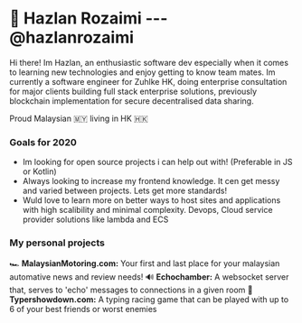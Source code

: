 # 🦊 Hazlan Rozaimi --- @hazlanrozaimi

Hi there! Im Hazlan, an enthusiastic software dev especially when it comes to learning new technologies and enjoy getting to know team mates. Im currently a software engineer for Zuhlke HK, doing enterprise consultation for major clients building full stack enterprise solutions, previously blockchain implementation for secure decentralised data sharing.

Proud Malaysian 🇲🇾 living in HK 🇭🇰

### Goals for 2020
- Im looking for open source projects i can help out with! (Preferable in JS or Kotlin)
- Always looking to increase my frontend knowledge. It cen get messy and varied between projects. Lets get more standards!
- Wuld love to learn more on better ways to host sites and applications with high scalibility and minimal complexity. Devops, Cloud service provider solutions like lambda and ECS

### My personal projects
 🏎 **MalaysianMotoring.com:** Your first and last place for your malaysian automative news and review needs!
 🔊 **Echochamber:** A websocket server that, serves to 'echo' messages to connections in a given room
 🏁 **Typershowdown.com:** A typing racing game that can be played with up to 6 of your best friends or worst enemies

<!--
**dividezero/dividezero** is a ✨ _special_ ✨ repository because its `README.md` (this file) appears on your GitHub profile.

Here are some ideas to get you started:

- 🔭 I’m currently working on ...
- 🌱 I’m currently learning ...
- 👯 I’m looking to collaborate on ...
- 🤔 I’m looking for help with ...
- 💬 Ask me about ...
- 📫 How to reach me: ...
- 😄 Pronouns: ...
- ⚡ Fun fact: ...
-->
